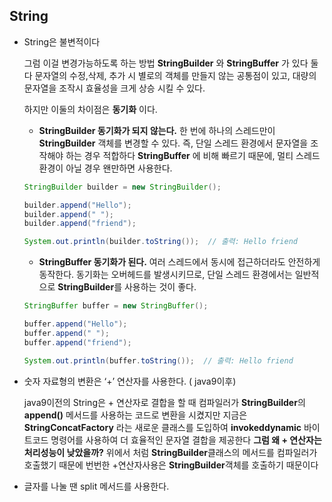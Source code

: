 ## String

- String은 불변적이다
    
    그럼 이걸 변경가능하도록 하는 방법 **StringBuilder** 와 **StringBuffer** 가 있다 둘 다 문자열의 수정,삭제, 추가 시 별로의 객체를 만들지 않는 공통점이 있고, 대량의 문자열을 조작시 효율성을 크게 상승 시킬 수 있다.
    
    하지만 이둘의 차이점은 **동기화** 이다.
    
    - **StringBuilder
    동기화가 되지 않는다.** 
    한 번에 하나의 스레드만이 **StringBuilder** 객체를 변경할 수 있다. 즉, 단일 스레드 환경에서 문자열을 조작해야 하는 경우 적합하다 **StringBuffer** 에 비해 빠르기 때문에, 멀티 스레드 환경이 아닐 경우 왠만하면 사용한다.
    
    ```java
    StringBuilder builder = new StringBuilder();
    
    builder.append("Hello");
    builder.append(" ");
    builder.append("friend");
    
    System.out.println(builder.toString());  // 출력: Hello friend
    ```
    
    - **StringBuffer
    동기화가 된다.** 
    여러 스레드에서 동시에 접근하더라도 안전하게 동작한다.
    동기화는 오버헤드를 발생시키므로, 단일 스레드 환경에서는 일반적으로 **StringBuilder**를 사용하는 것이 좋다.
    
    ```java
    StringBuffer buffer = new StringBuffer();
    
    buffer.append("Hello");
    buffer.append(" ");
    buffer.append("friend");
    
    System.out.println(buffer.toString());  // 출력: Hello friend
    ```
    
- 숫자 자료형의 변환은 ‘+’ 연산자를 사용한다. ( java9이후)
    
    java9이전의 String은 + 연산자로 결합을 할 때 컴파일러가 **StringBuilder**의 **append()** 메서드를 사용하는 코드로 변환을 시켰지만 지금은 **StringConcatFactory** 라는 새로운 클래스를 도입하여 **invokeddynamic** 바이트코드 명령어를 사용하여 더 효율적인 문자열 결합을 제공한다
    **그럼 왜 + 연산자는 처리성능이 낮았을까?**
    위에서 처럼 **StringBuilder**클래스의 메서드를 컴파일러가 호출했기 때문에 번번한 +연산자사용은 **StringBuilder**객체를 호출하기 때문이다
    
- 글자를 나눌 땐 split 메서드를 사용한다.